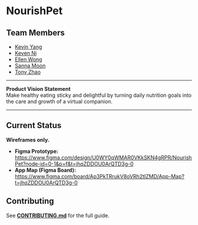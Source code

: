 # NourishPet


## Team Members
- [Kevin Yang](https://github.com/KevinYang-hi)
- [Keven Ni](https://github.com/BlackCloud-K)
- [Ellen Wong](https://github.com/ellen-wnl)
- [Sanna Moon](https://github.com/SannaMoon)
- [Tony Zhao](https://github.com/Tonyzsp)

---

**Product Vision Statement**  
Make healthy eating sticky and delightful by turning daily nutrition goals into the care and growth of a virtual companion.

---

## Current Status
**Wireframes only.**

- **Figma Prototype:** <https://www.figma.com/design/U0WY0qWMAR0VKkSKN4gRPR/NourishPet?node-id=0-1&p=f&t=jhqZDDOU0ArQTD3g-0>  
- **App Map (Figma Board):** <https://www.figma.com/board/Ap3PkTRrukV8oVRh2tlZMD/App-Map?t=jhqZDDOU0ArQTD3g-0>

## Contributing
See **[CONTRIBUTING.md](CONTRIBUTING.md)** for the full guide.